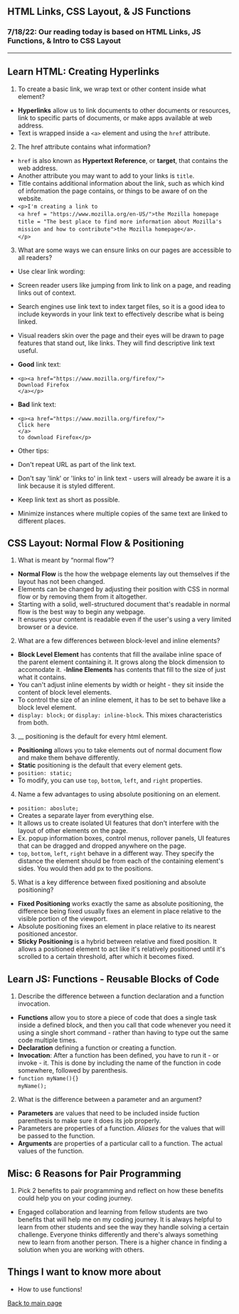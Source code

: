 ## HTML Links, CSS Layout, & JS Functions

### 7/18/22: Our reading today is based on HTML Links, JS Functions, & Intro to CSS Layout

---

## Learn HTML: Creating Hyperlinks

1. To create a basic link, we wrap text or other content inside what element?
- **Hyperlinks** allow us to link documents to other documents or resources, link to specific parts of documents, or make apps available at web address. 
- Text is wrapped inside a `<a>` element and using the `href` attribute. 

2. The href attribute contains what information?
- `href` is also known as **Hypertext Reference**, or **target**, that contains the web address. 
- Another attribute you may want to add to your links is `title`. 
- Title contains additional information about the link, such as which kind of information the page contains, or things to be aware of on the website. 
- `<p>I'm creating a link to` <br>
`<a href = "https://www.mozilla.org/en-US/">the Mozilla homepage` <br>
  `title = "The best place to find more information about Mozilla's` <br>
          `mission and how to contribute">the Mozilla homepage</a>.` <br>
`</p>`

3. What are some ways we can ensure links on our pages are accessible to all readers?
- Use clear link wording:
- Screen reader users like jumping from link to link on a page, and reading links out of context. 
- Search engines use link text to index target files, so it is a good idea to include keywords in your link text to effectively describe what is being linked. 
- Visual readers skin over the page and their eyes will be drawn to page features that stand out, like links. They will find descriptive link text useful. 
- **Good** link text:
- `<p><a href="https://www.mozilla.org/firefox/">`<br>
  `Download Firefox`<br>
`</a></p>`<br>
- **Bad** link text:
- `<p><a href="https://www.mozilla.org/firefox/">`<br>
  `Click here` <br>
`</a>` <br>
`to download Firefox</p>`

- Other tips:
- Don't repeat URL as part of the link text.
- Don't say 'link' or 'links to' in link text - users will already be aware it is a link because it is styled different.
- Keep link text as short as possible.
- Minimize instances where multiple copies of the same text are linked to different places. 

## CSS Layout: Normal Flow & Positioning

1. What is meant by “normal flow”?
- **Normal Flow** is the how the webpage elements lay out themselves if the layout has not been changed. 
- Elements can be changed by adjusting their position with CSS in normal flow or by removing them from it altogether. 
- Starting with a solid, well-structured document that's readable in normal flow is the best way to begin any webpage. 
- It ensures your content is readable even if the user's using a very limited browser or a device. 

2. What are a few differences between block-level and inline elements?
- **Block Level Element** has contents that fill the availabe inline space of the parent element containing it. It grows along the block dimension to accomodate it. 
 -**Inline Elements** has contents that fill to the size of just what it contains. 
 - You can't adjust inline elements by width or height - they sit inside the content of block level elements. 
 - To control the size of an inline element, it has to be set to behave like a block level element. 
 - `display: block;` or `display: inline-block`. This mixes characteristics from both. 

3. __ positioning is the default for every html element.
- **Positioning** allows you to take elements out of normal document flow and make them behave differently. 
- **Static** positioning is the default that every element gets. 
- `position: static;`
- To modify, you can use `top`, `bottom`, `left`, and `right` properties. 

4. Name a few advantages to using absolute positioning on an element.
- `position: aboslute;`
- Creates a separate layer from everything else. 
- It allows us to create isolated UI features that don't interfere with the layout of other elements on the page. 
- Ex. popup information boxes, control menus, rollover panels, UI features that can be dragged and dropped anywhere on the page. 
- `top`, `bottom`, `left`, `right` behave in a different way. They specify the distance the element should be from each of the containing element's sides. You would then add px to the positions.

5. What is a key difference between fixed positioning and absolute positioning?
- **Fixed Positioning** works exactly the same as absolute positioning, the difference being fixed usually fixes an element in place relative to the visible portion of the viewport. 
- Absolute positioning fixes an element in place relative to its nearest positioned ancestor. 
- **Sticky Positioning** is a hybrid between relative and fixed position. It allows a positioned element to act like it's relatively positioned until it's scrolled to a certain threshold, after which it becomes fixed. 

## Learn JS: Functions - Reusable Blocks of Code
1. Describe the difference between a function declaration and a function invocation.
- **Functions** allow you to store a piece of code that does a single task inside a defined block, and then you call that code whenever you need it using a single short command - rather than having to type out the same code multiple times. 
- **Declaration** defining a function or creating a function. 
- **Invocation**: After a function has been defined, you have to run it - or invoke - it. This is done by including the name of the function in code somewhere, followed by parenthesis. 
- `function myName(){}`<br>
`myName();`

2. What is the difference between a parameter and an argument?
- **Parameters** are values that need to be included inside fuction parenthesis to make sure it does its job properly. 
- Parameters are properties of a function. *Aliases* for the values that will be passed to the function. 
- **Arguments** are properties of a particular call to a function. The actual values of the function. 

## Misc: 6 Reasons for Pair Programming 
1. Pick 2 benefits to pair programming and reflect on how these benefits could help you on your coding journey.
- Engaged collaboration and learning from fellow students are two benefits that will help me on my coding journey. It is always helpful to learn from other students and see the way they handle solving a certain challenge. Everyone thinks differently and there's always something new to learn from another person. There is a higher chance in finding a solution when you are working with others. 

## Things I want to know more about
- How to use functions!

[Back to main page](README.md)

